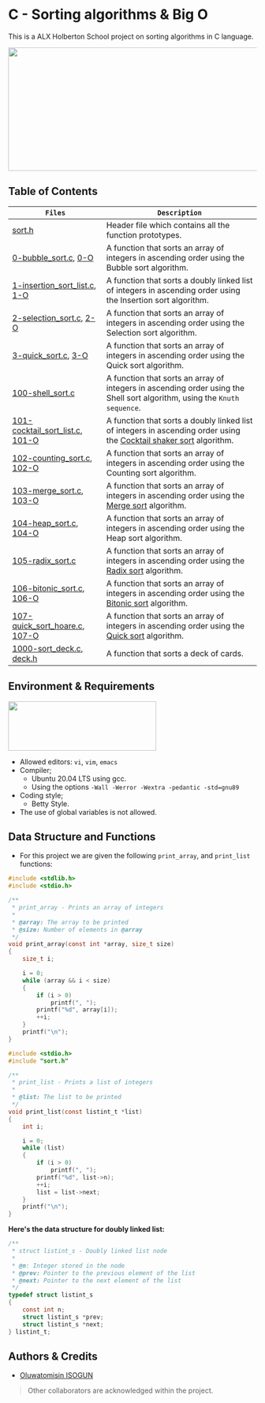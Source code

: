 # C - Sorting algorithms & Big O
This is a ALX Holberton School project on sorting algorithms in C language.

<p align="center">
<img src="https://s3.amazonaws.com/intranet-projects-files/holbertonschool-low_level_programming/248/willy-wonka.png" width="600" height="250" />
</p>

## Table of Contents
| `Files` | `Description` |
| --- | --- |
| [sort.h](https://github.com/Samfrodo9/sorting_algorithms/blob/main/sort.h) | Header file which contains all the function prototypes. | 
| [0-bubble_sort.c](https://github.com/Samfrodo9/sorting_algorithms/blob/main/0-bubble_sort.c), [0-O](https://github.com/Samfrodo9/sorting_algorithms/blob/main/0-O) | A function that sorts an array of integers in ascending order using the Bubble sort algorithm. |
| [1-insertion_sort_list.c](https://github.com/Samfrodo9/sorting_algorithms/blob/main/1-insertion_sort_list.c), [1-O](https://github.com/Samfrodo9/sorting_algorithms/blob/main/1-O) | A function that sorts a doubly linked list of integers in ascending order using the Insertion sort algorithm. |
| [2-selection_sort.c](https://github.com/Samfrodo9/sorting_algorithms/blob/main/2-selection_sort.c), [2-O](https://github.com/Samfrodo9/sorting_algorithms/blob/main/2-O) | A function that sorts an array of integers in ascending order using the Selection sort algorithm. |
| [3-quick_sort.c](https://github.com/Samfrodo9/sorting_algorithms/blob/main/3-quick_sort.c), [3-O](https://github.com/Samfrodo9/sorting_algorithms/blob/main/3-O) | A function that sorts an array of integers in ascending order using the Quick sort algorithm. |
| [100-shell_sort.c](https://github.com/Samfrodo9/sorting_algorithms/blob/main/100-shell_sort.c) | A function that sorts an array of integers in ascending order using the Shell sort algorithm, using the `Knuth sequence`. |
| [101-cocktail_sort_list.c](https://github.com/Samfrodo9/sorting_algorithms/blob/main/101-cocktail_sort_list.c), [101-O](https://github.com/Samfrodo9/sorting_algorithms/blob/main/101-O) | A function that sorts a doubly linked list of integers in ascending order using the [Cocktail shaker sort](https://alx-intranet.hbtn.io/rltoken/bwa4mHfUbbWTB8J2OIHvpA) algorithm. |
| [102-counting_sort.c](https://github.com/Samfrodo9/sorting_algorithms/blob/main/102-counting_sort.c), [102-O](https://github.com/Samfrodo9/sorting_algorithms/blob/main/102-O) | A function that sorts an array of integers in ascending order using the Counting sort algorithm. |
| [103-merge_sort.c](https://github.com/Samfrodo9/sorting_algorithms/blob/main/103-merge_sort.c), [103-O](https://github.com/Samfrodo9/sorting_algorithms/blob/main/103-O) | A function that sorts an array of integers in ascending order using the [Merge sort](https://alx-intranet.hbtn.io/rltoken/8sZ3nAhd_YLNzHCgNbbf8A) algorithm. |
| [104-heap_sort.c](https://github.com/Samfrodo9/sorting_algorithms/blob/main/104-heap_sort.c), [104-O](https://github.com/Samfrodo9/sorting_algorithms/blob/main/104-O) | A function that sorts an array of integers in ascending order using the Heap sort algorithm. |
| [105-radix_sort.c](https://github.com/Samfrodo9/sorting_algorithms/blob/main/105-radix_sort.c) | A function that sorts an array of integers in ascending order using the [Radix sort](https://alx-intranet.hbtn.io/rltoken/pBsj4j_AF_mJAgNZWmX3VQ) algorithm. |
| [106-bitonic_sort.c](https://github.com/Samfrodo9/sorting_algorithms/blob/main/106-bitonic_sort.c), [106-O](https://github.com/Samfrodo9/sorting_algorithms/blob/main/106-O) | A function that sorts an array of integers in ascending order using the [Bitonic sort](https://alx-intranet.hbtn.io/rltoken/N-bjAbxm5yr4DoeIDz5lLw) algorithm. |
| [107-quick_sort_hoare.c](https://github.com/Samfrodo9/sorting_algorithms/blob/main/107-quick_sort_hoare.c), [107-O](https://github.com/Samfrodo9/sorting_algorithms/blob/main/107-O) | A function that sorts an array of integers in ascending order using the [Quick sort](https://alx-intranet.hbtn.io/rltoken/_pBTrH0Xyo4BRmQn4CtnMg) algorithm. |
| [1000-sort_deck.c](https://github.com/Samfrodo9/sorting_algorithms/blob/main/1000-sort_deck.c), [deck.h](https://github.com/Samfrodo9/sorting_algorithms/blob/main/deck.h) | A function that sorts a deck of cards. |

## Environment & Requirements
<img src="https://alx-apply.hbtn.io/brand_alx/share_image_2019.jpg" width="300" height="100" />

- Allowed editors: `vi`, `vim`, `emacs`
- Compiler;
  - Ubuntu 20.04 LTS using gcc.
  - Using the options `-Wall -Werror -Wextra -pedantic -std=gnu89`
- Coding style;
  - Betty Style.
- The use of global variables is not allowed.

## Data Structure and Functions
- For this project we are given the following `print_array`, and `print_list` functions:

```C
#include <stdlib.h>
#include <stdio.h>

/**
 * print_array - Prints an array of integers
 *
 * @array: The array to be printed
 * @size: Number of elements in @array
 */
void print_array(const int *array, size_t size)
{
    size_t i;

    i = 0;
    while (array && i < size)
    {
        if (i > 0)
            printf(", ");
        printf("%d", array[i]);
        ++i;
    }
    printf("\n");
}
```
```C
#include <stdio.h>
#include "sort.h"

/**
 * print_list - Prints a list of integers
 *
 * @list: The list to be printed
 */
void print_list(const listint_t *list)
{
    int i;

    i = 0;
    while (list)
    {
        if (i > 0)
            printf(", ");
        printf("%d", list->n);
        ++i;
        list = list->next;
    }
    printf("\n");
}
```
**Here's the data structure for doubly linked list:**
```C
/**
 * struct listint_s - Doubly linked list node
 *
 * @n: Integer stored in the node
 * @prev: Pointer to the previous element of the list
 * @next: Pointer to the next element of the list
 */
typedef struct listint_s
{
    const int n;
    struct listint_s *prev;
    struct listint_s *next;
} listint_t;
```

## Authors & Credits
- [Oluwatomisin ISOGUN](https://github.com/Samfrodo9)
> Other collaborators are acknowledged within the project.
